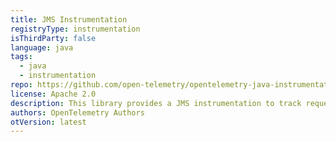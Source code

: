 ```yaml
---
title: JMS Instrumentation
registryType: instrumentation
isThirdParty: false
language: java
tags:
  - java
  - instrumentation
repo: https://github.com/open-telemetry/opentelemetry-java-instrumentation/tree/main/instrumentation/jms-1.1
license: Apache 2.0
description: This library provides a JMS instrumentation to track requests through OpenTelemetry.
authors: OpenTelemetry Authors
otVersion: latest
---
```

